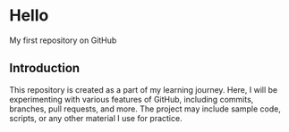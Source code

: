 # Hello
My first repository on GitHub
## Introduction

This repository is created as a part of my learning journey. Here, I will be experimenting with various features of GitHub, including commits, branches, pull requests, and more. The project may include sample code, scripts, or any other material I use for practice.
